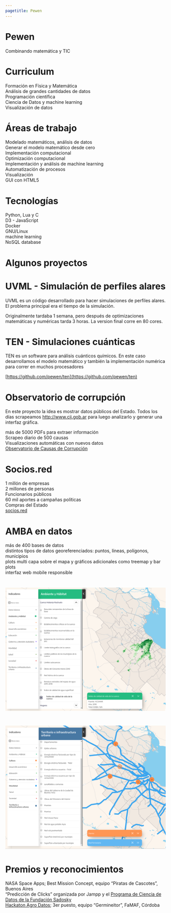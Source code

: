 ```yaml
---
pagetitle: Pewen
---
```


# Pewen
Combinando matemática y TIC

# Curriculum
Formación en Física y Matemática<br>
Análisis de grandes cantidades de datos<br>
Programación científica<br>
Ciencia de Datos y machine learning<br>
Visualización de datos<br>


# Áreas de trabajo
 Modelado matemáticos, análisis de datos<br>
 Generar el modelo matemático desde cero<br>
 Implementación computacional<br>
 Optimización computacional<br>
 Implementación y análisis de machine learning<br>
 Automatización de procesos<br>
 Visualización<br>
 GUI con HTML5

# Tecnologías
 Python, Lua y C<br>
 D3 - JavaScript<br>
 Docker<br>
 GNU/Linux<br>
 machine learning<br>
 NoSQL database

# Algunos proyectos

# UVML - Simulación de perfiles alares
UVML es un código desarrollado para hacer simulaciones de perfiles alares. El problema principal era el tiempo de la simulación.

Originalmente tardaba 1 semana, pero después de optimizaciones matemáticas y numéricas tarda 3 horas. La version final corre en 80 cores.

# TEN - Simulaciones cuánticas
TEN es un software para análisis cuánticos químicos. En este caso desarrollamos el modelo matemático y también la implementación numérica para correr en muchos procesadores

[https://github.com/pewen/ten](https://github.com/pewen/ten)

# Observatorio de corrupción
En este proyecto la idea es mostrar datos públicos del Estado. Todos los días scrapeamos http://www.cij.gob.ar para luego analizarlo y generar una interfaz gráfica.

más de 5000 PDFs para extraer información<br>
Scrapeo diario de 500 causas<br>
Visualizaciones automáticas con nuevos datos<br>
[Observatorio de Causas de Corrupción](http://conocimientoabierto.org/observatorio-corrupcion/)

# Socios.red
1 millón de empresas<br>
2 millones de personas<br>
Funcionarios públicos<br>
60 mil aportes a campañas políticas<br>
Compras del Estado <br>
[socios.red](https://secret-device-211719.appspot.com/)

# AMBA en datos
más de 400 bases de datos<br>
distintos tipos de datos georeferenciados: puntos, líneas, polígonos, municipios<br>
plots multi capa sobre el mapa y gráficos adicionales como treemap y bar plots<br>
interfaz web mobile responsible

# ![](img/Screenshot_2019-04-27_10-24-06.png)

# ![](img/Screenshot_2019-04-27_10-25-58.png)

# Premios y reconocimientos
NASA Space Apps; Best Mission Concept, equipo “Piratas de Cascotes”, Buenos
Aires<br>
“Predicción de Clicks” organizada por Jampp y el [Programa de Ciencia de Datos de la Fundación Sadosky](http://www.fundacionsadosky.org.ar/programas/pcd/)<br>
[Hackaton Agro Datos](http://www.fundacionsadosky.org.ar/agrodatos/); 3er puesto, equipo “Germineitor”, FaMAF, Córdoba
